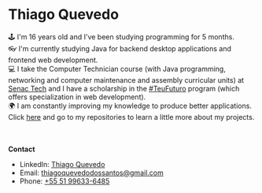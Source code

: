 
 
 <h1> Thiago Quevedo </h1>
 
 🕹 I'm 16 years old and I've been studying programming for 5 months.<br>
👓 I'm currently studying Java for backend desktop applications and frontend web development.<br>
💻 I take the Computer Technician course (with Java programming, networking and computer maintenance and assembly curricular units) at [Senac Tech](https://www.senacrs.com.br/cursosDetalheTurmas.asp?idCurso=1468&unidade=18&nivelcurso=tecnicos) and I have a scholarship in the [#TeuFuturo](https://www.imed.edu.br/Comunicacao/Eventos/Hotsite/-teufuturo/) program (which offers specialization in web development).<br>
 🌍 I am constantly improving my knowledge to produce better applications. Click <a href="https://github.com/ThiagoQuevedoSantos?tab=repositories"> here</a> and go to my repositories to learn a little more about my projects. 
 <br>
 <br>
 <br>
 
   **Contact**<br>
 * LinkedIn: [Thiago Quevedo](https://www.linkedin.com/in/ThiagoQuevedoSantos/)
 * Email: [thiagoquevedodossantos@gmail.com](mailto:thiagoquevedodossantos@gmail.com?subject=Hello%20again)
 * Phone: [+55 51 99633-6485](https://wa.me/qr/ZN7TPAIJEPANP1)
 

<!---
ThiagoQuevedoSantos/ThiagoQuevedoSantos is a ✨ special ✨ repository because its `README.md` (this file) appears on your GitHub profile.
You can click the Preview link to take a look at your changes.
--->
